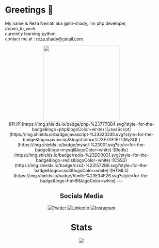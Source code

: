 # Greetings 👋
My name is Reza Nemati aka @mr-shady, i'm php developer, #open_to_work\
currently learning python\
contact me at : reza.shady@gmail.com
<div style="text-align:center;">
<a href="https://daramet.com/mr5hady" target="_blank"><img src="https://panel.daramet.com/static/media/daramet-coffe-donate.c1a300e884ac6f3c3877.png" width="250" ></a>
<div>
![PHP](https://img.shields.io/badge/php-%23777BB4.svg?style=for-the-badge&logo=php&logoColor=white) ![JavaScript](https://img.shields.io/badge/javascript-%23323330.svg?style=for-the-badge&logo=javascript&logoColor=%23F7DF1E) ![MySQL](https://img.shields.io/badge/mysql-%2300f.svg?style=for-the-badge&logo=mysql&logoColor=white) ![Redis](https://img.shields.io/badge/redis-%23DD0031.svg?style=for-the-badge&logo=redis&logoColor=white) ![CSS3](https://img.shields.io/badge/css3-%231572B6.svg?style=for-the-badge&logo=css3&logoColor=white) ![HTML5](https://img.shields.io/badge/html5-%23E34F26.svg?style=for-the-badge&logo=html5&logoColor=white)
---

## Socials Media
[![Twitter](https://img.shields.io/badge/Twitter-%231DA1F2.svg?logo=Twitter&logoColor=white)](https://twitter.com/RezaShady) [![LinkedIn](https://img.shields.io/badge/LinkedIn-%230077B5.svg?logo=linkedin&logoColor=white)](https://www.linkedin.com/in/reza-nemati-5812ba41/) [![Instagram](https://img.shields.io/badge/Instagram-%23E4405F.svg?logo=Instagram&logoColor=white)](https://www.instagram.com/reza_shady/)

# Stats
![](https://github-readme-stats.vercel.app/api?username=mr-shady&theme=dark&hide_border=false&include_all_commits=true&count_private=false)<br/>
